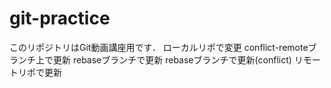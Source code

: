 ﻿# git-practice
このリポジトリはGit動画講座用です．
ローカルリポで変更
conflict-remoteブランチ上で更新
rebaseブランチで更新
rebaseブランチで更新(conflict)
リモートリポで更新
